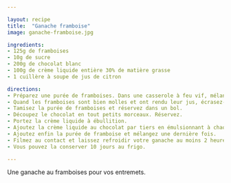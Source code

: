 ```yaml
---

layout: recipe
title:  "Ganache framboise"
image: ganache-framboise.jpg

ingredients:
- 125g de framboises
- 10g de sucre
- 200g de chocolat blanc
- 100g de crème liquide entière 30% de matière grasse
- 1 cuillère à soupe de jus de citron

directions:
- Préparez une purée de framboises. Dans une casserole à feu vif, mélangez les framboises, le sucre et le jus de citron sans discontinuer pendant au moins 5 minutes.
- Quand les framboises sont bien molles et ont rendu leur jus, écrasez-les au presse-puréee ou mixez les au plongeur. 
- Tamisez la purée de framboises et réservez dans un bol.
- Découpez le chocolat en tout petits morceaux. Réservez.
- Portez la crème liquide à ébullition.
- Ajoutez la crème liquide au chocolat par tiers en émulsionnant à chaque fois. Partez du centre et faites des ronds en élargissant jusqu’au bord. Il faut un résultat bien lisse avant de continuer.
- Ajoutez enfin la purée de framboise et mélangez une dernière fois.
- Filmez au contact et laissez refroidir votre ganache au moins 2 heures. Le mieux est de la préparer la veille pour le lendemain.
- Vous pouvez la conserver 10 jours au frigo.

---
```


Une ganache au framboises pour vos entremets.